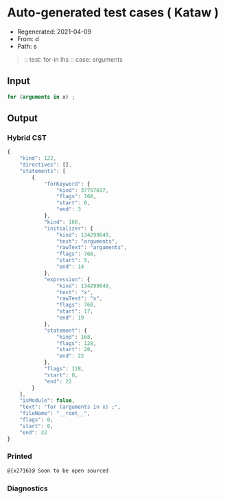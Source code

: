 # Auto-generated test cases ( Kataw )
- Regenerated: 2021-04-09
- From: d
- Path: s
> :: test: for-in lhs
> :: case: arguments
## Input

`````js
for (arguments in x) ;
`````

## Output

### Hybrid CST

```javascript
{
    "kind": 122,
    "directives": [],
    "statements": [
        {
            "forKeyword": {
                "kind": 37757017,
                "flags": 768,
                "start": 0,
                "end": 3
            },
            "kind": 166,
            "initializer": {
                "kind": 134299649,
                "text": "arguments",
                "rawText": "arguments",
                "flags": 768,
                "start": 5,
                "end": 14
            },
            "expression": {
                "kind": 134299649,
                "text": "x",
                "rawText": "x",
                "flags": 768,
                "start": 17,
                "end": 19
            },
            "statement": {
                "kind": 168,
                "flags": 128,
                "start": 20,
                "end": 22
            },
            "flags": 128,
            "start": 0,
            "end": 22
        }
    ],
    "isModule": false,
    "text": "for (arguments in x) ;",
    "fileName": "__root__",
    "flags": 0,
    "start": 0,
    "end": 22
}
```

### Printed

```javascript
@{x2716}@ Soon to be open sourced
```

### Diagnostics

```javascript

```

